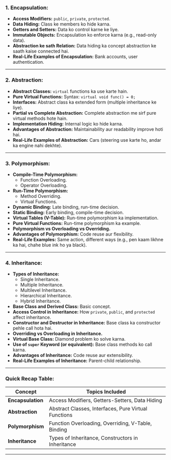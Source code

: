 
### **1. Encapsulation:**
- **Access Modifiers:** `public`, `private`, `protected`.
- **Data Hiding:** Class ke members ko hide karna.
- **Getters and Setters:** Data ko control karne ke liye.
- **Immutable Objects:** Encapsulation ko enforce karna (e.g., read-only data).
- **Abstraction ke sath Relation:** Data hiding ka concept abstraction ke saath kaise connected hai.
- **Real-Life Examples of Encapsulation:** Bank accounts, user authentication.

---

### **2. Abstraction:**
- **Abstract Classes:** `virtual` functions ka use karte hain.
- **Pure Virtual Functions:** Syntax: `virtual void func() = 0;`
- **Interfaces:** Abstract class ka extended form (multiple inheritance ke liye).
- **Partial vs Complete Abstraction:** Complete abstraction me sirf pure virtual methods hote hain.
- **Implementation Hiding:** Internal logic ko hide karna.
- **Advantages of Abstraction:** Maintainability aur readability improve hoti hai.
- **Real-Life Examples of Abstraction:** Cars (steering use karte ho, andar ka engine nahi dekhte).

---

### **3. Polymorphism:**
- **Compile-Time Polymorphism:**
  - Function Overloading.
  - Operator Overloading.
- **Run-Time Polymorphism:**
  - Method Overriding.
  - Virtual Functions.
- **Dynamic Binding:** Late binding, run-time decision.
- **Static Binding:** Early binding, compile-time decision.
- **Virtual Tables (V-Table):** Run-time polymorphism ka implementation.
- **Pure Virtual Functions:** Run-time polymorphism ka example.
- **Polymorphism vs Overloading vs Overriding.**
- **Advantages of Polymorphism:** Code reuse aur flexibility.
- **Real-Life Examples:** Same action, different ways (e.g., pen kaam likhne ka hai, chahe blue ink ho ya black).

---

### **4. Inheritance:**
- **Types of Inheritance:**
  - Single Inheritance.
  - Multiple Inheritance.
  - Multilevel Inheritance.
  - Hierarchical Inheritance.
  - Hybrid Inheritance.
- **Base Class and Derived Class:** Basic concept.
- **Access Control in Inheritance:** How `private`, `public`, and `protected` affect inheritance.
- **Constructor and Destructor in Inheritance:** Base class ka constructor pehle call hota hai.
- **Overriding vs Overloading in Inheritance.**
- **Virtual Base Class:** Diamond problem ko solve karna.
- **Use of `super` Keyword (or equivalent):** Base class methods ko call karna.
- **Advantages of Inheritance:** Code reuse aur extensibility.
- **Real-Life Examples of Inheritance:** Parent-child relationship.

---

### **Quick Recap Table:**

| **Concept**       | **Topics Included**                                     |
|--------------------|--------------------------------------------------------|
| **Encapsulation**  | Access Modifiers, Getters-Setters, Data Hiding         |
| **Abstraction**    | Abstract Classes, Interfaces, Pure Virtual Functions   |
| **Polymorphism**   | Function Overloading, Overriding, V-Table, Binding     |
| **Inheritance**    | Types of Inheritance, Constructors in Inheritance      |

---

